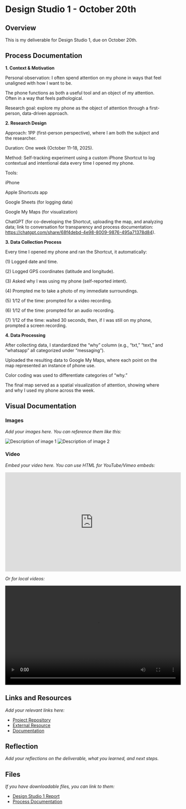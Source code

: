 # Design Studio 1 - October 20th

## Overview

This is my deliverable for Design Studio 1, due on October 20th. 

## Process Documentation

**1. Context & Motivation**

Personal observation: I often spend attention on my phone in ways that feel unaligned with how I want to be.

The phone functions as both a useful tool and an object of my attention. Often in a way that feels pathological.

Research goal: explore my phone as the object of attention through a first-person, data-driven approach.

**2. Research Design**

Approach: 1PP (first-person perspective), where I am both the subject and the researcher.

Duration: One week (October 11–18, 2025).

Method: Self-tracking experiment using a custom iPhone Shortcut to log contextual and intentional data every time I opened my phone.

Tools:

iPhone

Apple Shortcuts app

Google Sheets (for logging data)

Google My Maps (for visualization)

ChatGPT (for co-developing the Shortcut, uploading the map, and analyzing data; link to conversation for transparency and process documentation: https://chatgpt.com/share/68f4debd-4e98-8009-9876-495a71378d84).

**3. Data Collection Process**

Every time I opened my phone and ran the Shortcut, it automatically:

(1) Logged date and time.

(2) Logged GPS coordinates (latitude and longitude).

(3) Asked why I was using my phone (self-reported intent).

(4) Prompted me to take a photo of my immediate surroundings.

(5) 1/12 of the time: prompted for a video recording.

(6) 1/12 of the time: prompted for an audio recording.

(7) 1/12 of the time: waited 30 seconds, then, if I was still on my phone, prompted a screen recording.

**4. Data Processing**

After collecting data, I standardized the “why” column (e.g., “txt,” “text,” and “whatsapp” all categorized under “messaging”).

Uploaded the resulting data to Google My Maps, where each point on the map represented an instance of phone use.

Color coding was used to differentiate categories of “why.”

The final map served as a spatial visualization of attention, showing where and why I used my phone across the week.


## Visual Documentation

### Images

*Add your images here. You can reference them like this:*

![Description of image 1](images/deliverable1-image1.jpg)
![Description of image 2](images/deliverable1-image2.jpg)

### Video

*Embed your video here. You can use HTML for YouTube/Vimeo embeds:*

<iframe width="560" height="315" src="https://www.youtube.com/embed/YOUR_VIDEO_ID" frameborder="0" allowfullscreen></iframe>

*Or for local videos:*

<video width="560" height="315" controls>
  <source src="videos/design-studio-1-video.mp4" type="video/mp4">
  Your browser does not support the video tag.
</video>

## Links and Resources

*Add your relevant links here:*

- [Project Repository](https://github.com/yourusername/project-name)
- [External Resource](https://example.com)
- [Documentation](https://docs.example.com)

## Reflection

*Add your reflections on the deliverable, what you learned, and next steps.*

## Files

*If you have downloadable files, you can link to them:*

- [Design Studio 1 Report](files/design-studio-1-report.pdf)
- [Process Documentation](files/design-studio-1-process.md)
